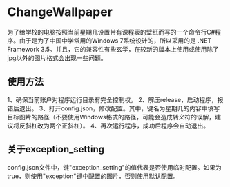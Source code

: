 # ChangeWallpaper
为了给学校的电脑按照当前星期几设置带有课程表的壁纸而写的一个命令行C#程序。由于是为了中国中学常用的Windows 7系统设计的，所以采用的是 .NET Framework 3.5。并且，它的兼容性有些玄学，在较新的版本上使用或使用除了jpg以外的图片格式会出现一些问题。
## 使用方法
1、确保当前账户对程序运行目录有完全控制权。
2、解压release，启动程序，报错后退出。
3、打开config.json，修改配置。其中，键名为星期几的内容中填写目标图片的路径（不要使用Windows格式的路径，可能会造成转义符的误解，建议将反斜杠改为两个正斜杠）。
4、再次运行程序，成功后程序会自动退出。
## 关于exception_setting
config.json文件中，键"exception_setting"的值代表是否使用临时配置。如果为true，则使用"exception"键中配置的图片，否则使用默认配置。